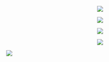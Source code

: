<p align="center">
<img src="https://files.catbox.moe/uuwerr.png"/>
</p>

<p align="center">
<img src="https://files.catbox.moe/cnvkre.png"/>
</p>

<p align="center">
<img src="https://files.catbox.moe/9hdndd.png"/>
</p>

<p align="center">
<img src="https://files.catbox.moe/f9jlyt.png"/>
</p>

![](https://komarev.com/ghpvc/?username=ranpos&color=dedede) <br> 
